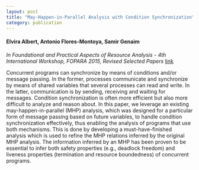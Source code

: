 ```yaml
---
layout: post
title: "May-Happen-in-Parallel Analysis with Condition Synchronization"
category: publication
---
```

#### Elvira Albert, Antonio Flores-Montoya, Samir Genaim
*In Foundational and Practical Aspects of Resource Analysis - 4th International
Workshop, FOPARA 2015, Revised Selected
Papers*  [link](http://costa.ls.fi.upm.es/papers/costa/AlbertFMG15.pdf)

Concurrent programs can synchronize by means of conditions and/or message passing. In the former, processes communicate and synchronize by means of shared variables that several processes can read and write. In the latter, communication is by sending, receiving and waiting for messages. Condition synchronization is often more efficient but also more difficult to analyze and reason about. In this paper, we leverage an existing may-happen-in-parallel (MHP) analysis, which was designed for a particular form of message passing based on future variables, to handle condition synchronization effectively, thus enabling the analysis of programs that use both mechanisms. This is done by developing a must-have-finished analysis which is used to refine the MHP relations inferred by the original MHP analysis. The information inferred by an MHP has been proven to be essential to infer both safety properties (e.g., deadlock freedom) and liveness properties (termination and resource boundedness) of concurrent programs.